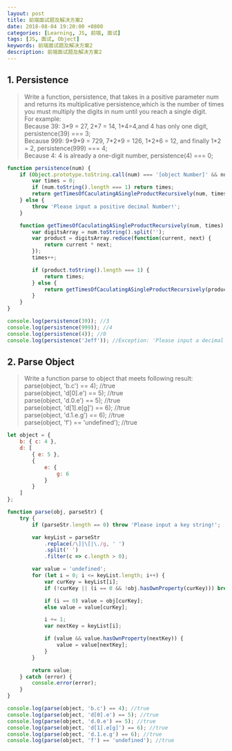 ```yaml
---
layout: post
title: 前端面试题及解决方案2
date: 2018-08-04 19:20:00 +0800
categories: [Learning, JS, 前端, 面试]
tags: [JS, 面试, Object]
keywords: 前端面试题及解决方案2
description: 前端面试题及解决方案2
---
```


## 1. Persistence

> Write a function, persistence, that takes in a positive parameter num and returns its multiplicative persistence,which is the number of times you must multiply the digits in num until you reach a single digit.  
>  For example:  
>  Because 39: 3\*9 = 27, 2\*7 = 14, 1\*4=4,and 4 has only one digit, persistence(39) === 3;  
>  Because 999: 9\*9\*9 = 729, 7\*2\*9 = 126, 1\*2\*6 = 12, and finally 1\*2 = 2, persistence(999) === 4;  
>  Because 4: 4 is already a one-digit number, persistence(4) === 0;

```js
function persistence(num) {
	if (Object.prototype.toString.call(num) === '[object Number]' && num > 0) {
		var times = 0;
		if (num.toString().length === 1) return times;
		return getTimesOfCaculatingASingleProductRecursively(num, times);
	} else {
		throw 'Please input a positive decimal Number!';
	}

	function getTimesOfCaculatingASingleProductRecursively(num, times) {
		var digitsArray = num.toString().split('');
		var product = digitsArray.reduce(function(current, next) {
			return current * next;
		});
		times++;

		if (product.toString().length === 1) {
			return times;
		} else {
			return getTimesOfCaculatingASingleProductRecursively(product, times);
		}
	}
}

console.log(persistence(39)); //3
console.log(persistence(999)); //4
console.log(persistence(4)); //0
console.log(persistence('Jeff')); //Exception: 'Please input a decimal Number!' Check the error in console.
```

## 2. Parse Object

> Write a function parse to object that meets following result:  
> parse(object, 'b.c') == 4); //true  
> parse(object, 'd[0].e') == 5); //true  
> parse(object, 'd.0.e') == 5); //true  
> parse(object, 'd[1].e[g]') == 6); //true  
> parse(object, 'd.1.e.g') == 6); //true  
> parse(object, 'f') == 'undefined'); //true

```js
let object = {
	b: { c: 4 },
	d: [
		{ e: 5 },
		{
			e: {
				g: 6
			}
		}
	]
};

function parse(obj, parseStr) {
	try {
		if (parseStr.length == 0) throw 'Please input a key string!';

		var keyList = parseStr
			.replace(/\]|\[|\./g, ' ')
			.split(' ')
			.filter(c => c.length > 0);

		var value = 'undefined';
		for (let i = 0; i <= keyList.length; i++) {
			var curKey = keyList[i];
			if (!curKey || (i == 0 && !obj.hasOwnProperty(curKey))) break;

			if (i == 0) value = obj[curKey];
			else value = value[curKey];

			i += 1;
			var nextKey = keyList[i];

			if (value && value.hasOwnProperty(nextKey)) {
				value = value[nextKey];
			}
		}

		return value;
	} catch (error) {
		console.error(error);
	}
}

console.log(parse(object, 'b.c') == 4); //true
console.log(parse(object, 'd[0].e') == 5); //true
console.log(parse(object, 'd.0.e') == 5); //true
console.log(parse(object, 'd[1].e[g]') == 6); //true
console.log(parse(object, 'd.1.e.g') == 6); //true
console.log(parse(object, 'f') == 'undefined'); //true
```
